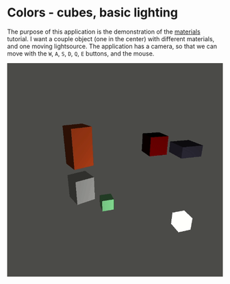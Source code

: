 # Colors - cubes, basic lighting

The purpose of this application is the demonstration of the [materials](https://learnopengl.com/Lighting/Materials) tutorial. I want a couple object (one in the center) with different materials, and one moving lightsource. The application has a camera, so that we can move with the `W`, `A`, `S`, `D`, `Q`, `E` buttons, and the mouse.

![Sample gif](./sample/sample.gif)
